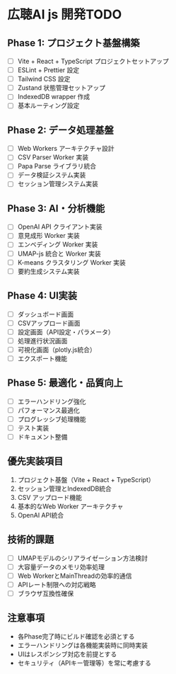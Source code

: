 # 広聴AI js 開発TODO

## Phase 1: プロジェクト基盤構築
- [ ] Vite + React + TypeScript プロジェクトセットアップ
- [ ] ESLint + Prettier 設定
- [ ] Tailwind CSS 設定
- [ ] Zustand 状態管理セットアップ
- [ ] IndexedDB wrapper 作成
- [ ] 基本ルーティング設定

## Phase 2: データ処理基盤
- [ ] Web Workers アーキテクチャ設計
- [ ] CSV Parser Worker 実装
- [ ] Papa Parse ライブラリ統合
- [ ] データ検証システム実装
- [ ] セッション管理システム実装

## Phase 3: AI・分析機能
- [ ] OpenAI API クライアント実装
- [ ] 意見成形 Worker 実装
- [ ] エンベディング Worker 実装
- [ ] UMAP-js 統合と Worker 実装
- [ ] K-means クラスタリング Worker 実装
- [ ] 要約生成システム実装

## Phase 4: UI実装
- [ ] ダッシュボード画面
- [ ] CSVアップロード画面
- [ ] 設定画面（API設定・パラメータ）
- [ ] 処理進行状況画面
- [ ] 可視化画面（plotly.js統合）
- [ ] エクスポート機能

## Phase 5: 最適化・品質向上
- [ ] エラーハンドリング強化
- [ ] パフォーマンス最適化
- [ ] プログレッシブ処理機能
- [ ] テスト実装
- [ ] ドキュメント整備

## 優先実装項目
1. プロジェクト基盤（Vite + React + TypeScript）
2. セッション管理とIndexedDB統合
3. CSV アップロード機能
4. 基本的なWeb Worker アーキテクチャ
5. OpenAI API統合

## 技術的課題
- [ ] UMAPモデルのシリアライゼーション方法検討
- [ ] 大容量データのメモリ効率処理
- [ ] Web WorkerとMainThreadの効率的通信
- [ ] APIレート制限への対応戦略
- [ ] ブラウザ互換性確保

## 注意事項
- 各Phase完了時にビルド確認を必須とする
- エラーハンドリングは各機能実装時に同時実装
- UIはレスポンシブ対応を前提とする
- セキュリティ（APIキー管理等）を常に考慮する